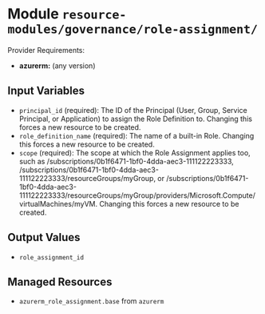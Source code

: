 
# Module `resource-modules/governance/role-assignment/`

Provider Requirements:
* **azurerm:** (any version)

## Input Variables
* `principal_id` (required): The ID of the Principal (User, Group, Service Principal, or Application) to assign the Role Definition to. Changing this forces a new resource to be created.
* `role_definition_name` (required):  The name of a built-in Role. Changing this forces a new resource to be created.
* `scope` (required): The scope at which the Role Assignment applies too, such as /subscriptions/0b1f6471-1bf0-4dda-aec3-111122223333, /subscriptions/0b1f6471-1bf0-4dda-aec3-111122223333/resourceGroups/myGroup, or /subscriptions/0b1f6471-1bf0-4dda-aec3-111122223333/resourceGroups/myGroup/providers/Microsoft.Compute/virtualMachines/myVM. Changing this forces a new resource to be created.

## Output Values
* `role_assignment_id`

## Managed Resources
* `azurerm_role_assignment.base` from `azurerm`

